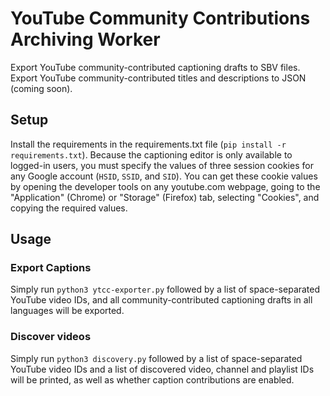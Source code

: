 # YouTube Community Contributions Archiving Worker
Export YouTube community-contributed captioning drafts to SBV files. Export YouTube community-contributed titles and descriptions to JSON (coming soon).

## Setup
Install the requirements in the requirements.txt file (`pip install -r requirements.txt`). Because the captioning editor is only available to logged-in users, you must specify the values of three session cookies for any Google account (`HSID`, `SSID`, and `SID`). You can get these cookie values by opening the developer tools on any youtube.com webpage, going to the "Application" (Chrome) or "Storage" (Firefox) tab, selecting "Cookies", and copying the required values.

## Usage
### Export Captions
Simply run `python3 ytcc-exporter.py` followed by a list of space-separated YouTube video IDs, and all community-contributed captioning drafts in all languages will be exported.

### Discover videos
Simply run `python3 discovery.py` followed by a list of space-separated YouTube video IDs and a list of discovered video, channel and playlist IDs will be printed, as well as whether caption contributions are enabled.
